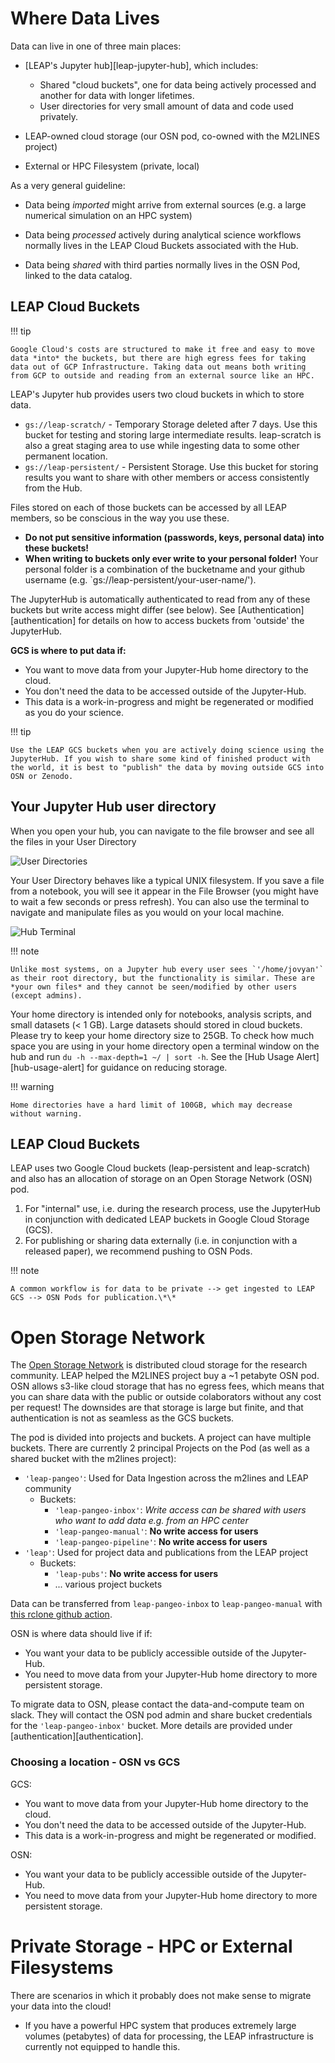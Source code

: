# Where Data Lives

Data can live in one of three main places:

- [LEAP's Jupyter hub][leap-jupyter-hub], which includes:

    - Shared "cloud buckets", one for data being actively processed and another for data with longer lifetimes.
    - User directories for very small amount of data and code used privately.

- LEAP-owned cloud storage (our OSN pod, co-owned with the M2LINES project)

- External or HPC Filesystem (private, local)

As a very general guideline:

- Data being *imported* might arrive from external sources (e.g. a large numerical simulation on an HPC system)

- Data being *processed* actively during analytical science workflows normally lives in the LEAP Cloud Buckets associated with the Hub.

- Data being *shared* with third parties normally lives in the OSN Pod, linked to the data catalog.

## LEAP Cloud Buckets

!!! tip

    Google Cloud's costs are structured to make it free and easy to move data *into* the buckets, but there are high egress fees for taking data out of GCP Infrastructure. Taking data out means both writing from GCP to outside and reading from an external source like an HPC.

LEAP's Jupyter hub provides users two cloud buckets in which to store data.

- `gs://leap-scratch/` - Temporary Storage deleted after 7 days. Use this bucket for testing and storing large intermediate results. leap-scratch is also a great staging area to use while ingesting data to some other permanent location.
- `gs://leap-persistent/` - Persistent Storage. Use this bucket for storing results you want to share with other members or access consistently from the Hub.

Files stored on each of those buckets can be accessed by all LEAP members, so be conscious in the way you use these.

- **Do not put sensitive information (passwords, keys, personal data) into these buckets!**
- **When writing to buckets only ever write to your personal folder!** Your personal folder is a combination of the bucketname and your github username (e.g. \`gs://leap-persistent/your-user-name/').

The JupyterHub is automatically authenticated to read from any of these buckets but write access might differ (see below). See [Authentication][authentication] for details on how to access buckets from 'outside' the JupyterHub.

**GCS is where to put data if:**

- You want to move data from your Jupyter-Hub home directory to the cloud.
- You don't need the data to be accessed outside of the Jupyter-Hub.
- This data is a work-in-progress and might be regenerated or modified as you do your science.

!!! tip

    Use the LEAP GCS buckets when you are actively doing science using the JupyterHub. If you wish to share some kind of finished product with the world, it is best to "publish" the data by moving outside GCS into OSN or Zenodo.

## Your Jupyter Hub user directory

When you open your hub, you can navigate to the file browser and see all the files in your User Directory

![User Directories](../assets/user_directories.png)

Your User Directory behaves like a typical UNIX filesystem. If you save a file from a notebook, you will see it appear in the File Browser (you might have to wait a few seconds or press refresh). You can also use the terminal to navigate and manipulate files as you would on your local machine.

![Hub Terminal](../assets/hub_terminal.png)

!!! note

    Unlike most systems, on a Jupyter hub every user sees `'/home/jovyan'` as their root directory, but the functionality is similar. These are *your own files* and they cannot be seen/modified by other users (except admins).

Your home directory is intended only for notebooks, analysis scripts, and small datasets (< 1 GB). Large datasets should stored in cloud buckets. Please try to keep your home directory size to 25GB. To check how much space you are using in your home directory open a terminal window on the hub and run `du -h --max-depth=1 ~/ | sort -h`.
See the [Hub Usage Alert][hub-usage-alert] for guidance on reducing storage.

!!! warning

    Home directories have a hard limit of 100GB, which may decrease without warning.

## LEAP Cloud Buckets

LEAP uses two Google Cloud buckets (leap-persistent and leap-scratch) and also has an allocation of storage on an Open Storage Network (OSN) pod.

1. For "internal" use, i.e. during the research process, use the JupyterHub in conjunction with dedicated LEAP buckets in Google Cloud Storage (GCS).
1. For publishing or sharing data externally (i.e. in conjunction with a released paper), we recommend pushing to OSN Pods.

!!! note

    A common workflow is for data to be private --> get ingested to LEAP GCS --> OSN Pods for publication.\*\*

# Open Storage Network

The [Open Storage Network](https://www.openstoragenetwork.org/) is distributed cloud storage for the research community. LEAP helped the M2LINES project buy a ~1 petabyte OSN pod. OSN allows s3-like cloud storage that has no egress fees, which means that you can share data with the public or outside colaborators without any cost per request! The downsides are that storage is large but finite, and that authentication is not as seamless as the GCS buckets.

The pod is divided into projects and buckets. A project can have multiple buckets. There are currently 2 principal Projects on the Pod (as well as a shared bucket with the m2lines project):

- `'leap-pangeo'`: Used for Data Ingestion across the m2lines and LEAP community
    - Buckets:
        - `'leap-pangeo-inbox'`: *Write access can be shared with users who want to add data e.g. from an HPC center*
        - `'leap-pangeo-manual'`: **No write access for users**
        - `'leap-pangeo-pipeline'`: **No write access for users**
- `'leap'`: Used for project data and publications from the LEAP project
    - Buckets:
        - `'leap-pubs'`: **No write access for users**
        - ... various project buckets

Data can be transferred from `leap-pangeo-inbox` to `leap-pangeo-manual` with [this rclone github action](https://github.com/leap-stc/data-management/actions/runs/11167922927/workflow).

OSN is where data should live if if:

- You want your data to be publicly accessible outside of the Jupyter-Hub.
- You need to move data from your Jupyter-Hub home directory to more persistent storage.

To migrate data to OSN, please contact the data-and-compute team on slack. They will contact the OSN pod admin and share bucket credentials for the `'leap-pangeo-inbox'` bucket. More details are provided under [authentication][authentication].

### Choosing a location - OSN vs GCS

GCS:

- You want to move data from your Jupyter-Hub home directory to the cloud.
- You don't need the data to be accessed outside of the Jupyter-Hub.
- This data is a work-in-progress and might be regenerated or modified.

OSN:

- You want your data to be publicly accessible outside of the Jupyter-Hub.
- You need to move data from your Jupyter-Hub home directory to more persistent storage.

# Private Storage - HPC or External Filesystems

There are scenarios in which it probably does not make sense to migrate your data into the cloud!

- If you have a powerful HPC system that produces extremely large volumes (petabytes) of data for processing, the LEAP infrastructure is currently not equipped to handle this.
